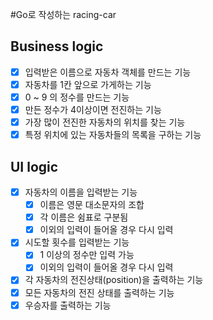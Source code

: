 #Go로 작성하는 racing-car

## Business logic
- [x] 입력받은 이름으로 자동차 객체를 만드는 기능
- [x] 자동차를 1칸 앞으로 가게하는 기능
- [x] 0 ~ 9 의 정수를 만드는 기능
- [x] 만든 정수가 4이상이면 전진하는 기능
- [x] 가장 많이 전진한 자동차의 위치를 찾는 기능
- [x] 특정 위치에 있는 자동차들의 목록을 구하는 기능

## UI logic
- [x] 자동차의 이름을 입력받는 기능
    - [x] 이름은 영문 대소문자의 조합
    - [x] 각 이름은 쉼표로 구분됨
    - [x] 이외의 입력이 들어올 경우 다시 입력
- [x] 시도할 횟수를 입력받는 기능
    - [x] 1 이상의 정수만 입력 가능
    - [x] 이외의 입력이 들어올 경우 다시 입력
- [x] 각 자동차의 전진상태(position)을 출력하는 기능
- [x] 모든 자동차의 전진 상태를 출력하는 기능
- [x] 우승자를 출력하는 기능
